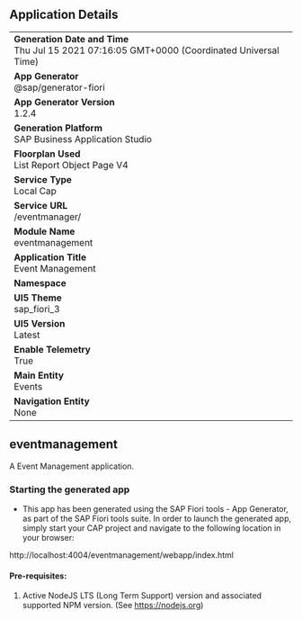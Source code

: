 ## Application Details
|               |
| ------------- |
|**Generation Date and Time**<br>Thu Jul 15 2021 07:16:05 GMT+0000 (Coordinated Universal Time)|
|**App Generator**<br>@sap/generator-fiori|
|**App Generator Version**<br>1.2.4|
|**Generation Platform**<br>SAP Business Application Studio|
|**Floorplan Used**<br>List Report Object Page V4|
|**Service Type**<br>Local Cap|
|**Service URL**<br>/eventmanager/
|**Module Name**<br>eventmanagement|
|**Application Title**<br>Event Management|
|**Namespace**<br>|
|**UI5 Theme**<br>sap_fiori_3|
|**UI5 Version**<br>Latest|
|**Enable Telemetry**<br>True|
|**Main Entity**<br>Events|
|**Navigation Entity**<br>None|

## eventmanagement

A Event Management application.

### Starting the generated app

-   This app has been generated using the SAP Fiori tools - App Generator, as part of the SAP Fiori tools suite.  In order to launch the generated app, simply start your CAP project and navigate to the following location in your browser:

http://localhost:4004/eventmanagement/webapp/index.html

#### Pre-requisites:

1. Active NodeJS LTS (Long Term Support) version and associated supported NPM version.  (See https://nodejs.org)


